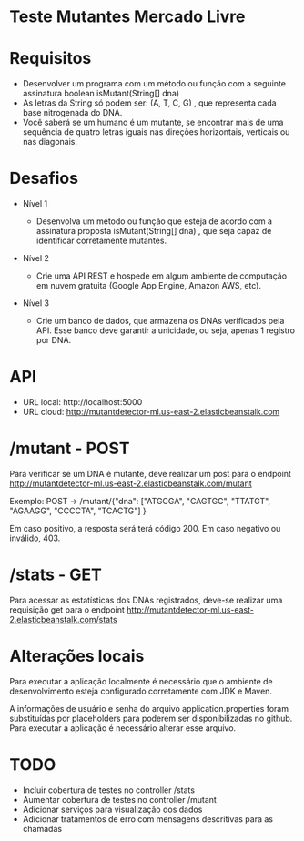 # Teste Mutantes Mercado Livre

# Requisitos
* Desenvolver um programa com um método ou função com a seguinte assinatura boolean isMutant(String[] dna)
* As letras da String só podem ser: (A, T, C, G) , que representa cada base nitrogenada do DNA.
* Você saberá se um humano é um mutante, se encontrar mais de uma sequência de quatro letras iguais nas direções horizontais, verticais ou nas diagonais.

# Desafios
  * Nível 1
    * Desenvolva um método ou função que esteja de acordo com a assinatura proposta isMutant(String[] dna) , que seja capaz de identificar corretamente mutantes.
  
  * Nível 2
    * Crie uma API REST e hospede em algum ambiente de computação em nuvem gratuita (Google App Engine, Amazon AWS, etc).
 
  * Nível 3
    * Crie um banco de dados, que armazena os DNAs verificados pela API. Esse banco deve garantir a unicidade, ou seja, apenas 1 registro por DNA.

# API
* URL local: http://localhost:5000
* URL cloud: http://mutantdetector-ml.us-east-2.elasticbeanstalk.com

# /mutant - POST
Para verificar se um DNA é mutante, deve realizar um post para o endpoint http://mutantdetector-ml.us-east-2.elasticbeanstalk.com/mutant


Exemplo: POST -> /mutant/{"dna": ["ATGCGA", "CAGTGC", "TTATGT", "AGAAGG", "CCCCTA", "TCACTG"] }


Em caso positivo, a resposta será terá código 200. Em caso negativo ou inválido, 403.

# /stats - GET
Para acessar as estatísticas dos DNAs registrados, deve-se realizar uma requisição get para o endpoint http://mutantdetector-ml.us-east-2.elasticbeanstalk.com/stats

# Alterações locais
Para executar a aplicação localmente é necessário que o ambiente de desenvolvimento esteja configurado corretamente com JDK e Maven.

A informações de usuário e senha do arquivo application.properties foram substituídas por placeholders para poderem ser disponibilizadas no github. Para executar a aplicação é necessário alterar esse arquivo.

# TODO
  * Incluir cobertura de testes no controller /stats
  * Aumentar cobertura de testes no controller /mutant
  * Adicionar serviços para visualização dos dados
  * Adicionar tratamentos de erro com mensagens descritivas para as chamadas
